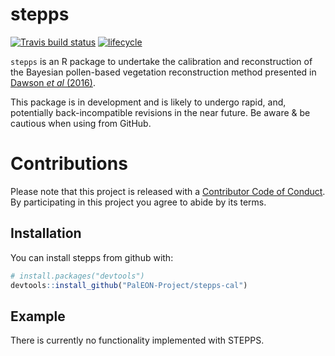 # stepps

[![Travis build status](https://travis-ci.org/PalEON-Project/stepps-cal.svg?branch=master)](https://travis-ci.org/PalEON-Project/stepps-cal) [![lifecycle](https://img.shields.io/badge/lifecycle-experimental-orange.svg)](https://www.tidyverse.org/lifecycle/#experimental)

`stepps` is an R package to undertake the calibration and reconstruction of the Bayesian pollen-based vegetation reconstruction method presented in [Dawson *et al* (2016)](https://doi.org/10.1016/j.quascirev.2016.01.012).

This package is in development and is likely to undergo rapid, and, potentially back-incompatible revisions in the near future.  Be aware & be cautious when using from GitHub.

# Contributions

Please note that this project is released with a [Contributor Code of Conduct](CODE_OF_CONDUCT.md).  By participating in this project you agree to abide by its terms.
  
## Installation

You can install stepps from github with:

``` r
# install.packages("devtools")
devtools::install_github("PalEON-Project/stepps-cal")
```

## Example

There is currently no functionality implemented with STEPPS.
